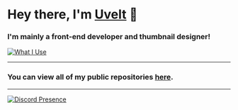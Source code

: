 # Hey there, I'm [Uvelt](https://uvelt.xyz) 👋

### I'm mainly a front-end developer and thumbnail designer!
[![What I Use](https://skillicons.dev/icons?i=js,html,css,vscode,visualstudio,powershell,nodejs,ps,pr,mongodb,github,lua,blender)]()

<hr>

### You can view all of my public repositories [here](https://github.com/Uveltt?tab=repositories).

<hr>

[![Discord Presence](https://lanyard.cnrad.dev/api/854034205020782603)](https://discord.dog/854034205020782603)
